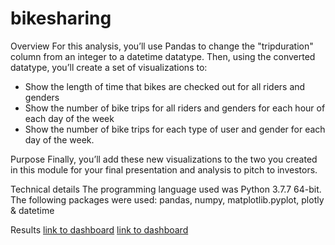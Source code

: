 # bikesharing

Overview 
For this analysis, you’ll use Pandas to change the "tripduration" column from an integer to a datetime datatype. Then, using the converted datatype, you’ll create a set of visualizations to:

* Show the length of time that bikes are checked out for all riders and genders
* Show the number of bike trips for all riders and genders for each hour of each day of the week
* Show the number of bike trips for each type of user and gender for each day of the week.

Purpose
Finally, you’ll add these new visualizations to the two you created in this module for your final presentation and analysis to pitch to investors.

Technical details
The programming language used was Python 3.7.7 64-bit. The following packages were used: pandas, numpy, matplotlib.pyplot, plotly & datetime

Results
[link to dashboard]()
[link to dashboard]()
